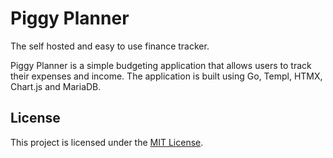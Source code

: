 # Piggy Planner

The self hosted and easy to use finance tracker.

Piggy Planner is a simple budgeting application that allows users to track their expenses and income. The application is built using Go, Templ, HTMX, Chart.js and MariaDB.

## License

This project is licensed under the [MIT License](LICENSE).